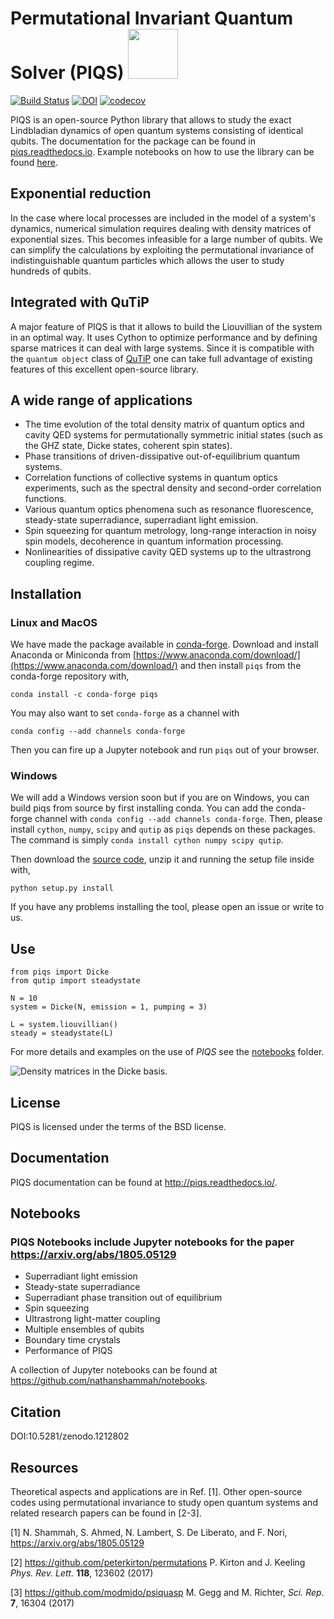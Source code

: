 # Permutational Invariant Quantum Solver (PIQS) <img src="https://github.com/nathanshammah/piqs/blob/master/doc/piqs_logo.png" width="80" height="80"/>

[![Build Status](https://travis-ci.org/nathanshammah/piqs.svg?branch=master)](https://travis-ci.org/nathanshammah/piqs)
[![DOI](https://zenodo.org/badge/104438298.svg)](https://zenodo.org/badge/latestdoi/104438298)
[![codecov](https://codecov.io/gh/nathanshammah/piqs/branch/master/graph/badge.svg)](https://codecov.io/gh/nathanshammah/piqs)

PIQS is an open-source Python library that allows to study the exact Lindbladian dynamics of open quantum systems consisting of identical qubits. The documentation for the package can be found in [piqs.readthedocs.io](http://piqs.readthedocs.io/en/latest/). Example notebooks on how to use the library can be found [here](https://github.com/nathanshammah/notebooks).

## Exponential reduction 
In the case where local processes are included in the model of a system's dynamics, numerical simulation requires dealing with density matrices of exponential sizes. This becomes infeasible for a large number of qubits. We can simplify the calculations by exploiting the permutational invariance of indistinguishable quantum particles which allows the user to study hundreds of qubits.

## Integrated with QuTiP
A major feature of PIQS is that it allows to build the Liouvillian of the system in an optimal way. It uses Cython to optimize performance and by defining sparse matrices it can deal with large systems. Since it is compatible with the `quantum object` class of [QuTiP](http://qutip.org/) one can take full advantage of existing features of this excellent open-source library.


## A wide range of applications
- The time evolution of the total density matrix of quantum optics and cavity QED systems for permutationally symmetric initial states (such as the GHZ state, Dicke states, coherent spin states).
- Phase transitions of driven-dissipative out-of-equilibrium quantum systems.  
- Correlation functions of collective systems in quantum optics experiments, such as the spectral density and second-order correlation functions.
- Various quantum optics phenomena such as resonance fluorescence, steady-state superradiance, superradiant light emission.
- Spin squeezing for quantum metrology, long-range interaction in noisy spin models, decoherence in quantum information processing. 
- Nonlinearities of dissipative cavity QED systems up to the ultrastrong coupling regime.

## Installation
### Linux and MacOS
We have made the package available in [conda-forge](https://conda-forge.org/). Download and install Anaconda or Miniconda from [https://www.anaconda.com/download/](https://www.anaconda.com/download/) and then install `piqs` from the conda-forge repository with,
```
conda install -c conda-forge piqs
```
You may also want to set `conda-forge` as a channel with
```
conda config --add channels conda-forge
```
Then you can fire up a Jupyter notebook and run `piqs` out of your browser.

### Windows
We will add a Windows version soon but if you are on Windows, you can build piqs from source by first installing conda. You can add the conda-forge channel with `conda config --add channels conda-forge`. Then, please install `cython`, `numpy`, `scipy` and `qutip` as `piqs` depends on these packages. The command is simply `conda install cython numpy scipy qutip`.

Then download the [source code](https://github.com/nathanshammah/piqs/archive/v1.2.tar.gz), unzip it and running the setup file inside with,
```
python setup.py install
```
If you have any problems installing the tool, please open an issue or write to us.

## Use
```
from piqs import Dicke
from qutip import steadystate

N = 10
system = Dicke(N, emission = 1, pumping = 3)

L = system.liouvillian()
steady = steadystate(L)
```
For more details and examples on the use of *PIQS* see the [notebooks](https://github.com/nathanshammah/notebooks) folder. 

![Density matrices in the Dicke basis.](https://github.com/nathanshammah/piqs/blob/master/doc/source/examples/images/states_N.png)
## License
PIQS is licensed under the terms of the BSD license.

## Documentation
PIQS documentation can be found at http://piqs.readthedocs.io/.

## Notebooks
### PIQS Notebooks include Jupyter notebooks for the paper https://arxiv.org/abs/1805.05129
- Superradiant light emission
- Steady-state superradiance
- Superradiant phase transition out of equilibrium
- Spin squeezing
- Ultrastrong light-matter coupling 
- Multiple ensembles of qubits
- Boundary time crystals
- Performance of PIQS 

A collection of Jupyter notebooks can be found at https://github.com/nathanshammah/notebooks.

## Citation
DOI:10.5281/zenodo.1212802

## Resources
Theoretical aspects and applications are in Ref. [1]. Other open-source codes using permutational invariance to study open quantum systems and related research papers can be found in [2-3].

[1] N. Shammah, S. Ahmed, N. Lambert, S. De Liberato, and F. Nori, https://arxiv.org/abs/1805.05129

[2] https://github.com/peterkirton/permutations P. Kirton and J. Keeling *Phys. Rev. Lett.*  **118**, 123602 (2017)

[3] https://github.com/modmido/psiquasp M. Gegg and M. Richter, *Sci. Rep.* **7**, 16304 (2017)
